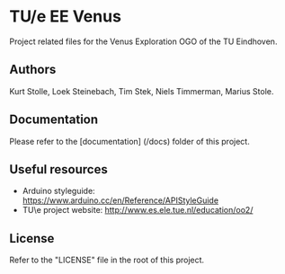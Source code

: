 # TU/e EE Venus
Project related files for the Venus Exploration OGO of the TU Eindhoven.

## Authors
Kurt Stolle, Loek Steinebach, Tim Stek, Niels Timmerman, Marius Stole.

## Documentation
Please refer to the [documentation] (/docs) folder of this project.

## Useful resources
- Arduino styleguide: https://www.arduino.cc/en/Reference/APIStyleGuide
- TU\e project website: http://www.es.ele.tue.nl/education/oo2/

## License
Refer to the "LICENSE" file in the root of this project.
